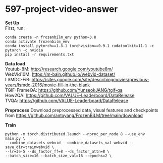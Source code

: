 # 597-project-video-answer
**Set Up**  
First, run:  
```
conda create -n frozenbilm_env python=3.8   
conda activate frozenbilm_env  
conda install pytorch==1.8.1 torchvision==0.9.1 cudatoolkit=11.1 -c pytorch -c nvidia 
pip install -r requirements.txt
```

**Data load**  
Youtub-8M: http://research.google.com/youtube8m/  
WebVid10M: https://m-bain.github.io/webvid-dataset/  
LSMDC-FiB: https://sites.google.com/site/describingmovies/previous-years/lsmdc-2016/movie-fill-in-the-blank  
TGIF-FrameQA: https://github.com/YunseokJANG/tgif-qa   
How2QA: https://github.com/VALUE-Leaderboard/DataRelease  
TVQA: https://github.com/VALUE-Leaderboard/DataRelease   

**Preprocess**
Download preprocessed data, visual features and checkpoints from https://github.com/antoyang/FrozenBiLM/tree/main/download  

**Train** 
```
python -m torch.distributed.launch --nproc_per_node 8 --use_env main.py \
--combine_datasets webvid --combine_datasets_val webvid --save_dir=trainwebvid \
--lr=3e-5 --ds_factor_ff=8 --ds_factor_attn=8 \
--batch_size=16 --batch_size_val=16 --epochs=2 \
```

